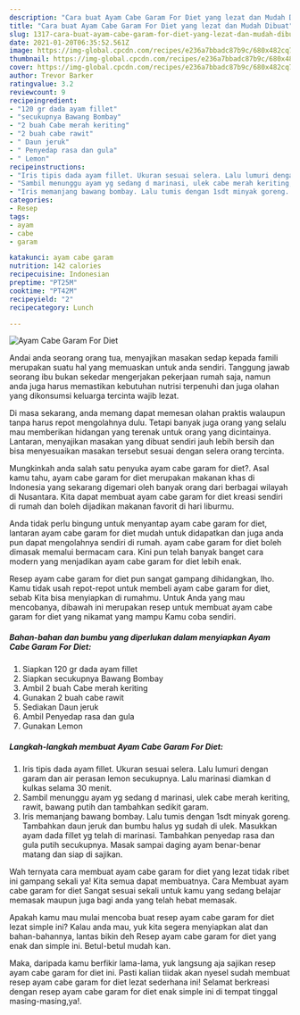 ```yaml
---
description: "Cara buat Ayam Cabe Garam For Diet yang lezat dan Mudah Dibuat"
title: "Cara buat Ayam Cabe Garam For Diet yang lezat dan Mudah Dibuat"
slug: 1317-cara-buat-ayam-cabe-garam-for-diet-yang-lezat-dan-mudah-dibuat
date: 2021-01-20T06:35:52.561Z
image: https://img-global.cpcdn.com/recipes/e236a7bbadc87b9c/680x482cq70/ayam-cabe-garam-for-diet-foto-resep-utama.jpg
thumbnail: https://img-global.cpcdn.com/recipes/e236a7bbadc87b9c/680x482cq70/ayam-cabe-garam-for-diet-foto-resep-utama.jpg
cover: https://img-global.cpcdn.com/recipes/e236a7bbadc87b9c/680x482cq70/ayam-cabe-garam-for-diet-foto-resep-utama.jpg
author: Trevor Barker
ratingvalue: 3.2
reviewcount: 9
recipeingredient:
- "120 gr dada ayam fillet"
- "secukupnya Bawang Bombay"
- "2 buah Cabe merah keriting"
- "2 buah cabe rawit"
- " Daun jeruk"
- " Penyedap rasa dan gula"
- " Lemon"
recipeinstructions:
- "Iris tipis dada ayam fillet. Ukuran sesuai selera. Lalu lumuri dengan garam dan air perasan lemon secukupnya. Lalu marinasi diamkan d kulkas selama 30 menit."
- "Sambil menunggu ayam yg sedang d marinasi, ulek cabe merah keriting, rawit, bawang putih dan tambahkan sedikit garam."
- "Iris memanjang bawang bombay. Lalu tumis dengan 1sdt minyak goreng. Tambahkan daun jeruk dan bumbu halus yg sudah di ulek. Masukkan ayam dada fillet yg telah di marinasi. Tambahkan penyedap rasa dan gula putih secukupnya. Masak sampai daging ayam benar-benar matang dan siap di sajikan."
categories:
- Resep
tags:
- ayam
- cabe
- garam

katakunci: ayam cabe garam 
nutrition: 142 calories
recipecuisine: Indonesian
preptime: "PT25M"
cooktime: "PT42M"
recipeyield: "2"
recipecategory: Lunch

---
```



![Ayam Cabe Garam For Diet](https://img-global.cpcdn.com/recipes/e236a7bbadc87b9c/680x482cq70/ayam-cabe-garam-for-diet-foto-resep-utama.jpg)

Andai anda seorang orang tua, menyajikan masakan sedap kepada famili merupakan suatu hal yang memuaskan untuk anda sendiri. Tanggung jawab seorang ibu bukan sekedar mengerjakan pekerjaan rumah saja, namun anda juga harus memastikan kebutuhan nutrisi terpenuhi dan juga olahan yang dikonsumsi keluarga tercinta wajib lezat.

Di masa  sekarang, anda memang dapat memesan olahan praktis walaupun tanpa harus repot mengolahnya dulu. Tetapi banyak juga orang yang selalu mau memberikan hidangan yang terenak untuk orang yang dicintainya. Lantaran, menyajikan masakan yang dibuat sendiri jauh lebih bersih dan bisa menyesuaikan masakan tersebut sesuai dengan selera orang tercinta. 



Mungkinkah anda salah satu penyuka ayam cabe garam for diet?. Asal kamu tahu, ayam cabe garam for diet merupakan makanan khas di Indonesia yang sekarang digemari oleh banyak orang dari berbagai wilayah di Nusantara. Kita dapat membuat ayam cabe garam for diet kreasi sendiri di rumah dan boleh dijadikan makanan favorit di hari liburmu.

Anda tidak perlu bingung untuk menyantap ayam cabe garam for diet, lantaran ayam cabe garam for diet mudah untuk didapatkan dan juga anda pun dapat mengolahnya sendiri di rumah. ayam cabe garam for diet boleh dimasak memalui bermacam cara. Kini pun telah banyak banget cara modern yang menjadikan ayam cabe garam for diet lebih enak.

Resep ayam cabe garam for diet pun sangat gampang dihidangkan, lho. Kamu tidak usah repot-repot untuk membeli ayam cabe garam for diet, sebab Kita bisa menyiapkan di rumahmu. Untuk Anda yang mau mencobanya, dibawah ini merupakan resep untuk membuat ayam cabe garam for diet yang nikamat yang mampu Kamu coba sendiri.

<!--inarticleads1-->

##### Bahan-bahan dan bumbu yang diperlukan dalam menyiapkan Ayam Cabe Garam For Diet:

1. Siapkan 120 gr dada ayam fillet
1. Siapkan secukupnya Bawang Bombay
1. Ambil 2 buah Cabe merah keriting
1. Gunakan 2 buah cabe rawit
1. Sediakan  Daun jeruk
1. Ambil  Penyedap rasa dan gula
1. Gunakan  Lemon




<!--inarticleads2-->

##### Langkah-langkah membuat Ayam Cabe Garam For Diet:

1. Iris tipis dada ayam fillet. Ukuran sesuai selera. Lalu lumuri dengan garam dan air perasan lemon secukupnya. Lalu marinasi diamkan d kulkas selama 30 menit.
1. Sambil menunggu ayam yg sedang d marinasi, ulek cabe merah keriting, rawit, bawang putih dan tambahkan sedikit garam.
1. Iris memanjang bawang bombay. Lalu tumis dengan 1sdt minyak goreng. Tambahkan daun jeruk dan bumbu halus yg sudah di ulek. Masukkan ayam dada fillet yg telah di marinasi. Tambahkan penyedap rasa dan gula putih secukupnya. Masak sampai daging ayam benar-benar matang dan siap di sajikan.




Wah ternyata cara membuat ayam cabe garam for diet yang lezat tidak ribet ini gampang sekali ya! Kita semua dapat membuatnya. Cara Membuat ayam cabe garam for diet Sangat sesuai sekali untuk kamu yang sedang belajar memasak maupun juga bagi anda yang telah hebat memasak.

Apakah kamu mau mulai mencoba buat resep ayam cabe garam for diet lezat simple ini? Kalau anda mau, yuk kita segera menyiapkan alat dan bahan-bahannya, lantas bikin deh Resep ayam cabe garam for diet yang enak dan simple ini. Betul-betul mudah kan. 

Maka, daripada kamu berfikir lama-lama, yuk langsung aja sajikan resep ayam cabe garam for diet ini. Pasti kalian tiidak akan nyesel sudah membuat resep ayam cabe garam for diet lezat sederhana ini! Selamat berkreasi dengan resep ayam cabe garam for diet enak simple ini di tempat tinggal masing-masing,ya!.

